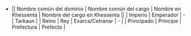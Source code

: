 - || Nombre común del dominio | Nombre común del cargo | Nombre en Khessenta | Nombre del cargo en Khessenta ||
  | Imperio | Emperador | - | Tarkaun |
  | Reino | Rey | Exarca/Cetranar | - |
  | Principado | Príncipe | Prefectura | Prefecto |